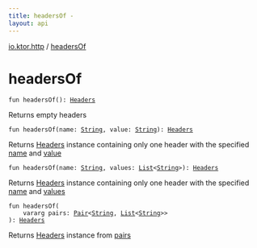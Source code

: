 ```yaml
---
title: headersOf - 
layout: api
---
```


<div class='api-docs-breadcrumbs'><a href="index.html">io.ktor.http</a> / <a href="./headers-of.html">headersOf</a></div>

# headersOf

<div class="overload-group" markdown="1">

<div class="signature"><code><span class="keyword">fun </span><span class="identifier">headersOf</span><span class="symbol">(</span><span class="symbol">)</span><span class="symbol">: </span><a href="-headers/index.html"><span class="identifier">Headers</span></a></code></div>

Returns empty headers

</div>
<div class="overload-group" markdown="1">

<div class="signature"><code><span class="keyword">fun </span><span class="identifier">headersOf</span><span class="symbol">(</span><span class="parameterName" id="io.ktor.http$headersOf(kotlin.String, kotlin.String)/name">name</span><span class="symbol">:</span>&nbsp;<a href="https://kotlinlang.org/api/latest/jvm/stdlib/kotlin/-string/index.html"><span class="identifier">String</span></a><span class="symbol">, </span><span class="parameterName" id="io.ktor.http$headersOf(kotlin.String, kotlin.String)/value">value</span><span class="symbol">:</span>&nbsp;<a href="https://kotlinlang.org/api/latest/jvm/stdlib/kotlin/-string/index.html"><span class="identifier">String</span></a><span class="symbol">)</span><span class="symbol">: </span><a href="-headers/index.html"><span class="identifier">Headers</span></a></code></div>

Returns <a href="-headers/index.html">Headers</a> instance containing only one header with the specified <a href="headers-of.html#io.ktor.http$headersOf(kotlin.String, kotlin.String)/name">name</a> and <a href="headers-of.html#io.ktor.http$headersOf(kotlin.String, kotlin.String)/value">value</a>

</div>
<div class="overload-group" markdown="1">

<div class="signature"><code><span class="keyword">fun </span><span class="identifier">headersOf</span><span class="symbol">(</span><span class="parameterName" id="io.ktor.http$headersOf(kotlin.String, kotlin.collections.List((kotlin.String)))/name">name</span><span class="symbol">:</span>&nbsp;<a href="https://kotlinlang.org/api/latest/jvm/stdlib/kotlin/-string/index.html"><span class="identifier">String</span></a><span class="symbol">, </span><span class="parameterName" id="io.ktor.http$headersOf(kotlin.String, kotlin.collections.List((kotlin.String)))/values">values</span><span class="symbol">:</span>&nbsp;<a href="https://kotlinlang.org/api/latest/jvm/stdlib/kotlin.collections/-list/index.html"><span class="identifier">List</span></a><span class="symbol">&lt;</span><a href="https://kotlinlang.org/api/latest/jvm/stdlib/kotlin/-string/index.html"><span class="identifier">String</span></a><span class="symbol">&gt;</span><span class="symbol">)</span><span class="symbol">: </span><a href="-headers/index.html"><span class="identifier">Headers</span></a></code></div>

Returns <a href="-headers/index.html">Headers</a> instance containing only one header with the specified <a href="headers-of.html#io.ktor.http$headersOf(kotlin.String, kotlin.collections.List((kotlin.String)))/name">name</a> and <a href="headers-of.html#io.ktor.http$headersOf(kotlin.String, kotlin.collections.List((kotlin.String)))/values">values</a>

</div>
<div class="overload-group" markdown="1">

<div class="signature"><code><span class="keyword">fun </span><span class="identifier">headersOf</span><span class="symbol">(</span><br/>&nbsp;&nbsp;&nbsp;&nbsp;<span class="keyword">vararg</span> <span class="parameterName" id="io.ktor.http$headersOf(kotlin.Array((kotlin.Pair((kotlin.String, kotlin.collections.List(()))))))/pairs">pairs</span><span class="symbol">:</span>&nbsp;<a href="https://kotlinlang.org/api/latest/jvm/stdlib/kotlin/-pair/index.html"><span class="identifier">Pair</span></a><span class="symbol">&lt;</span><a href="https://kotlinlang.org/api/latest/jvm/stdlib/kotlin/-string/index.html"><span class="identifier">String</span></a><span class="symbol">,</span>&nbsp;<a href="https://kotlinlang.org/api/latest/jvm/stdlib/kotlin.collections/-list/index.html"><span class="identifier">List</span></a><span class="symbol">&lt;</span><a href="https://kotlinlang.org/api/latest/jvm/stdlib/kotlin/-string/index.html"><span class="identifier">String</span></a><span class="symbol">&gt;</span><span class="symbol">&gt;</span><br/><span class="symbol">)</span><span class="symbol">: </span><a href="-headers/index.html"><span class="identifier">Headers</span></a></code></div>

Returns <a href="-headers/index.html">Headers</a> instance from <a href="headers-of.html#io.ktor.http$headersOf(kotlin.Array((kotlin.Pair((kotlin.String, kotlin.collections.List(()))))))/pairs">pairs</a>

</div>
